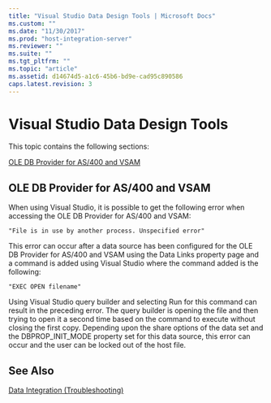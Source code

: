 ```yaml
---
title: "Visual Studio Data Design Tools | Microsoft Docs"
ms.custom: ""
ms.date: "11/30/2017"
ms.prod: "host-integration-server"
ms.reviewer: ""
ms.suite: ""
ms.tgt_pltfrm: ""
ms.topic: "article"
ms.assetid: d14674d5-a1c6-45b6-bd9e-cad95c890586
caps.latest.revision: 3
---
```

# Visual Studio Data Design Tools
This topic contains the following sections:  
  
 [OLE DB Provider for AS/400 and VSAM](../core/visual-studio-data-design-tools.md#ole)  
  
##  <a name="ole"></a> OLE DB Provider for AS/400 and VSAM  
 When using Visual Studio, it is possible to get the following error when accessing the OLE DB Provider for AS/400 and VSAM:  
  
```  
"File is in use by another process. Unspecified error"  
```  
  
 This error can occur after a data source has been configured for the OLE DB Provider for AS/400 and VSAM using the Data Links property page and a command is added using Visual Studio where the command added is the following:  
  
```  
"EXEC OPEN filename"  
```  
  
 Using Visual Studio query builder and selecting Run for this command can result in the preceding error. The query builder is opening the file and then trying to open it a second time based on the command to execute without closing the first copy. Depending upon the share options of the data set and the DBPROP_INIT_MODE property set for this data source, this error can occur and the user can be locked out of the host file.  
  
## See Also  
 [Data Integration (Troubleshooting)](../core/data-integration-troubleshooting-1.md)